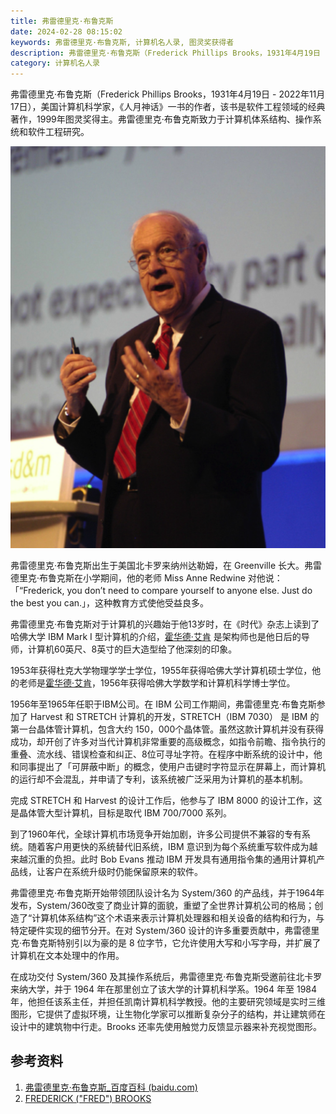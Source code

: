 ```yaml
---
title: 弗雷德里克·布鲁克斯
date: 2024-02-28 08:15:02
keywords: 弗雷德里克·布鲁克斯, 计算机名人录, 图灵奖获得者
description: 弗雷德里克·布鲁克斯（Frederick Phillips Brooks，1931年4月19日 - 2022年11月17日），美国计算机科学家，《人月神话》一书的作者，该书是软件工程领域的经典著作，1999年图灵奖得主。弗雷德里克·布鲁克斯致力于计算机体系结构、操作系统和软件工程研究。
category: 计算机名人录
---
```


弗雷德里克·布鲁克斯（Frederick Phillips Brooks，1931年4月19日 - 2022年11月17日），美国计算机科学家，《人月神话》一书的作者，该书是软件工程领域的经典著作，1999年图灵奖得主。弗雷德里克·布鲁克斯致力于计算机体系结构、操作系统和软件工程研究。

![image-20240306090336213](20240228-frederick-brooks/image-20240306090336213.png)

弗雷德里克·布鲁克斯出生于美国北卡罗来纳州达勒姆，在 Greenville 长大。弗雷德里克·布鲁克斯在小学期间，他的老师 Miss Anne Redwine 对他说：「“Frederick, you don’t need to compare yourself to anyone else. Just do the best you can.」，这种教育方式使他受益良多。

弗雷德里克·布鲁克斯对于计算机的兴趣始于他13岁时，在《时代》杂志上读到了哈佛大学 IBM Mark I 型计算机的介绍，[霍华德·艾肯](http://www.edulinks.cn/2021/01/23/20210124-howard-aiken/) 是架构师也是他日后的导师，计算机60英尺、8英寸的巨大造型给了他深刻的印象。

1953年获得杜克大学物理学学士学位，1955年获得哈佛大学计算机硕士学位，他的老师是[霍华德·艾肯](http://www.edulinks.cn/2021/01/23/20210124-howard-aiken/)，1956年获得哈佛大学数学和计算机科学博士学位。

1956年至1965年任职于IBM公司。在 IBM 公司工作期间，弗雷德里克·布鲁克斯参加了 Harvest 和 STRETCH 计算机的开发，STRETCH（IBM 7030） 是 IBM 的第一台晶体管计算机，包含大约 150，000个晶体管。虽然这款计算机并没有获得成功，却开创了许多对当代计算机非常重要的高级概念，如指令前瞻、指令执行的重叠、流水线、错误检查和纠正、8位可寻址字符。在程序中断系统的设计中，他和同事提出了「可屏蔽中断」的概念，使用户击键时字符显示在屏幕上，而计算机的运行却不会混乱，并申请了专利，该系统被广泛采用为计算机的基本机制。

完成 STRETCH 和 Harvest 的设计工作后，他参与了 IBM 8000 的设计工作，这是晶体管大型计算机，目标是取代 IBM 700/7000 系列。

到了1960年代，全球计算机市场竞争开始加剧，许多公司提供不兼容的专有系统。随着客户用更快的系统替代旧系统，IBM 意识到为每个系统重写软件成为越来越沉重的负担。此时 Bob Evans 推动 IBM 开发具有通用指令集的通用计算机产品线，让客户在系统升级时仍能保留原来的软件。

弗雷德里克·布鲁克斯开始带领团队设计名为 System/360 的产品线，并于1964年发布，System/360改变了商业计算的面貌，重塑了全世界计算机公司的格局；创造了“计算机体系结构”这个术语来表示计算机处理器和相关设备的结构和行为，与特定硬件实现的细节分开。在对 System/360 设计的许多重要贡献中，弗雷德里克·布鲁克斯特别引以为豪的是 8 位字节，它允许使用大写和小写字母，并扩展了计算机在文本处理中的作用。

在成功交付 System/360 及其操作系统后，弗雷德里克·布鲁克斯受邀前往北卡罗来纳大学，并于 1964 年在那里创立了该大学的计算机科学系。1964 年至 1984 年，他担任该系主任，并担任凯南计算机科学教授。他的主要研究领域是实时三维图形，它提供了虚拟环境，让生物化学家可以推断复杂分子的结构，并让建筑师在设计中的建筑物中行走。Brooks 还率先使用触觉力反馈显示器来补充视觉图形。


## 参考资料

1. [弗雷德里克·布鲁克斯_百度百科 (baidu.com)](https://baike.baidu.com/item/弗雷德里克·布鲁克斯/14124019)
2. [FREDERICK ("FRED") BROOKS](https://amturing.acm.org/award_winners/brooks_1002187.cfm)
